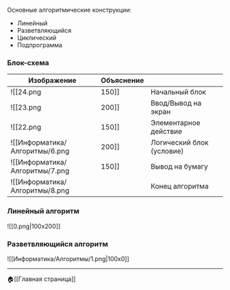 Основные алгоритмические конструкции:
- Линейный
- Разветвляющийся
- Циклический
- Подпрограмма
### Блок-схема
| Изображение                    | Объяснение |                           |
| ------------------------------ | ---------- | ------------------------- |
| ![[24.png                      | 150]]      | Начальный блок            |
| ![[23.png                      | 200]]      | Ввод/Вывод на экран       |
| ![[22.png                      | 150]]      | Элементарное действие     |
| ![[Информатика/Алгоритмы/6.png | 200]]      | Логический блок (условие) |
| ![[Информатика/Алгоритмы/7.png | 150]]      | Вывод на бумагу           |
| ![[Информатика/Алгоритмы/8.png |            | Конец алгоритма           |
### Линейный алгоритм
![[0.png|100x200]]

### Разветвляющийся алгоритм
![[Информатика/Алгоритмы/1.png|100x0]]

---
🏠[[Главная страница]]
